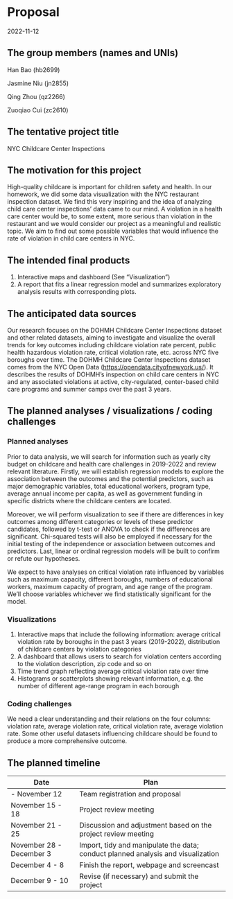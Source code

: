Proposal
================
2022-11-12

## The group members (names and UNIs)

Han Bao (hb2699)

Jasmine Niu (jn2855)

Qing Zhou (qz2266)

Zuoqiao Cui (zc2610)

## The tentative project title

NYC Childcare Center Inspections

## The motivation for this project

High-quality childcare is important for children safety and health. In
our homework, we did some data visualization with the NYC restaurant
inspection dataset. We find this very inspiring and the idea of
analyzing child care center inspections’ data came to our mind. A
violation in a health care center would be, to some extent, more serious
than violation in the restaurant and we would consider our project as a
meaningful and realistic topic. We aim to find out some possible
variables that would influence the rate of violation in child care
centers in NYC.

## The intended final products

1.  Interactive maps and dashboard (See “Visualization”)
2.  A report that fits a linear regression model and summarizes
    exploratory analysis results with corresponding plots.

## The anticipated data sources

Our research focuses on the DOHMH Childcare Center Inspections dataset
and other related datasets, aiming to investigate and visualize the
overall trends for key outcomes including childcare violation rate
percent, public health hazardous violation rate, critical violation
rate, etc. across NYC five boroughs over time. The DOHMH Childcare
Center Inspections dataset comes from the NYC Open Data
(<https://opendata.cityofnewyork.us/>). It describes the results of
DOHMH’s inspection on child care centers in NYC and any associated
violations at active, city-regulated, center-based child care programs
and summer camps over the past 3 years.

## The planned analyses / visualizations / coding challenges

### Planned analyses

Prior to data analysis, we will search for information such as yearly
city budget on childcare and health care challenges in 2019-2022 and
review relevant literature. Firstly, we will establish regression models
to explore the association between the outcomes and the potential
predictors, such as major demographic variables, total educational
workers, program type, average annual income per capita, as well as
government funding in specific districts where the childcare centers are
located.

Moreover, we will perform visualization to see if there are differences
in key outcomes among different categories or levels of these predictor
candidates, followed by t-test or ANOVA to check if the differences are
significant. Chi-squared tests will also be employed if necessary for
the initial testing of the independence or association between outcomes
and predictors. Last, linear or ordinal regression models will be built
to confirm or refute our hypotheses.

We expect to have analyses on critical violation rate influenced by
variables such as maximum capacity, different boroughs, numbers of
educational workers, maximum capacity of program, and age range of the
program. We’ll choose variables whichever we find statistically
significant for the model.

### Visualizations

1.  Interactive maps that include the following information: average
    critical violation rate by boroughs in the past 3 years (2019-2022),
    distribution of childcare centers by violation categories
2.  A dashboard that allows users to search for violation centers
    according to the violation description, zip code and so on
3.  Time trend graph reflecting average critical violation rate over
    time
4.  Histograms or scatterplots showing relevant information, e.g. the
    number of different age-range program in each borough

### Coding challenges

We need a clear understanding and their relations on the four columns:
violation rate, average violation rate, critical violation rate, average
violation rate. Some other useful datasets influencing childcare should
be found to produce a more comprehensive outcome.

## The planned timeline

| Date                     | Plan                                                                             |
|--------------------------|----------------------------------------------------------------------------------|
| \- November 12           | Team registration and proposal                                                   |
| November 15 - 18         | Project review meeting                                                           |
| November 21 - 25         | Discussion and adjustment based on the project review meeting                    |
| November 28 - December 3 | Import, tidy and manipulate the data; conduct planned analysis and visualization |
| December 4 - 8           | Finish the report, webpage and screencast                                        |
| December 9 - 10          | Revise (if necessary) and submit the project                                     |
